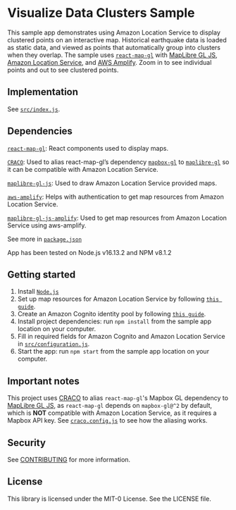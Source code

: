 # Visualize Data Clusters Sample
This sample app demonstrates using Amazon Location Service to display clustered points on an interactive map. Historical earthquake data is loaded as static data, and viewed as points that automatically group into clusters when they overlap. The sample uses [`react-map-gl`](https://visgl.github.io/react-map-gl/) with
[MapLibre GL JS](https://maplibre.org/maplibre-gl-js-docs/api/), [Amazon Location
Service](https://aws.amazon.com/location), and [AWS Amplify](https://aws.amazon.com/amplify/). Zoom in to see individual points and out to see clustered points.


## Implementation

See [`src/index.js`](src/index.js).

## Dependencies
[`react-map-gl`](https://visgl.github.io/react-map-gl/): React components used to display maps.

[`CRACO`](https://github.com/gsoft-inc/craco): Used to alias react-map-gl’s dependency  [`mapbox-gl`](https://github.com/mapbox/mapbox-gl-js) to [`maplibre-gl`](https://github.com/maplibre/maplibre-gl-js) so it can be compatible with Amazon Location Service.

[`maplibre-gl-js`](https://github.com/maplibre/maplibre-gl-js): Used to draw Amazon Location Service provided maps.

[`aws-amplify`](https://github.com/aws-amplify/amplify-js): Helps with authentication to get map resources from Amazon Location Service.

[`maplibre-gl-js-amplify`](https://github.com/aws-amplify/maplibre-gl-js-amplify): Used to get map resources from Amazon Location Service using aws-amplify.

See more in [`package.json`](package.json#L6-L14)

App has been tested on Node.js v16.13.2 and NPM v8.1.2


## Getting started
1. Install [`Node.js`](https://nodejs.org)
1. Set up map resources for Amazon Location Service by following [`this guide`](https://docs.aws.amazon.com/location/latest/developerguide/using-maps.html).
1. Create an Amazon Cognito identity pool by following [`this guide`](https://docs.aws.amazon.com/location/latest/developerguide/authenticating-using-cognito.html). 
1. Install project dependencies: run `npm install` from the sample app location on your computer.
1. Fill in required fields for Amazon Cognito and Amazon Location Service in [`src/configuration.js`](src/configuration.js).
1. Start the app: run `npm start` from the sample app location on your computer.



## Important notes

This project uses [CRACO](https://github.com/gsoft-inc/craco) to alias `react-map-gl`'s Mapbox GL
dependency to [MapLibre GL JS](https://maplibre.org/), as `react-map-gl` depends on `mapbox-gl@^2`
by default, which is **NOT** compatible with Amazon Location Service, as it requires a Mapbox API
key. See [`craco.config.js`](craco.config.js) to see how the aliasing works.

## Security

See [CONTRIBUTING](../CONTRIBUTING.md#security-issue-notifications) for more information.

## License

This library is licensed under the MIT-0 License. See the LICENSE file.
